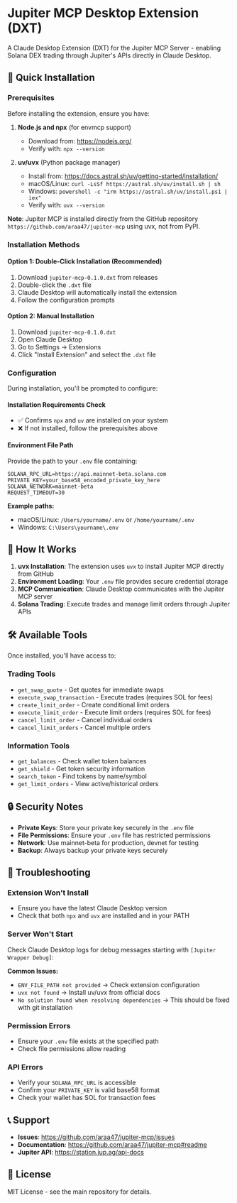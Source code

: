 # Jupiter MCP Desktop Extension (DXT)

A Claude Desktop Extension (DXT) for the Jupiter MCP Server - enabling Solana DEX trading through Jupiter's APIs directly in Claude Desktop.

## 🚀 Quick Installation

### Prerequisites
Before installing the extension, ensure you have:

1. **Node.js and npx** (for envmcp support)
   - Download from: https://nodejs.org/
   - Verify with: `npx --version`

2. **uv/uvx** (Python package manager)
   - Install from: https://docs.astral.sh/uv/getting-started/installation/
   - macOS/Linux: `curl -LsSf https://astral.sh/uv/install.sh | sh`
   - Windows: `powershell -c "irm https://astral.sh/uv/install.ps1 | iex"`
   - Verify with: `uvx --version`

**Note**: Jupiter MCP is installed directly from the GitHub repository `https://github.com/araa47/jupiter-mcp` using uvx, not from PyPI.

### Installation Methods

#### Option 1: Double-Click Installation (Recommended)
1. Download `jupiter-mcp-0.1.0.dxt` from releases
2. Double-click the `.dxt` file
3. Claude Desktop will automatically install the extension
4. Follow the configuration prompts

#### Option 2: Manual Installation
1. Download `jupiter-mcp-0.1.0.dxt`
2. Open Claude Desktop
3. Go to Settings → Extensions
4. Click "Install Extension" and select the `.dxt` file

### Configuration

During installation, you'll be prompted to configure:

#### Installation Requirements Check
- ✅ Confirms `npx` and `uv` are installed on your system
- ❌ If not installed, follow the prerequisites above

#### Environment File Path
Provide the path to your `.env` file containing:

```env
SOLANA_RPC_URL=https://api.mainnet-beta.solana.com
PRIVATE_KEY=your_base58_encoded_private_key_here
SOLANA_NETWORK=mainnet-beta
REQUEST_TIMEOUT=30
```

**Example paths:**
- macOS/Linux: `/Users/yourname/.env` or `/home/yourname/.env`
- Windows: `C:\Users\yourname\.env`

## 🔧 How It Works

1. **uvx Installation**: The extension uses `uvx` to install Jupiter MCP directly from GitHub
2. **Environment Loading**: Your `.env` file provides secure credential storage
3. **MCP Communication**: Claude Desktop communicates with the Jupiter MCP server
4. **Solana Trading**: Execute trades and manage limit orders through Jupiter APIs

## 🛠 Available Tools

Once installed, you'll have access to:

### Trading Tools
- `get_swap_quote` - Get quotes for immediate swaps
- `execute_swap_transaction` - Execute trades (requires SOL for fees)
- `create_limit_order` - Create conditional limit orders
- `execute_limit_order` - Execute limit orders (requires SOL for fees)
- `cancel_limit_order` - Cancel individual orders
- `cancel_limit_orders` - Cancel multiple orders

### Information Tools
- `get_balances` - Check wallet token balances
- `get_shield` - Get token security information
- `search_token` - Find tokens by name/symbol
- `get_limit_orders` - View active/historical orders

## 🔒 Security Notes

- **Private Keys**: Store your private key securely in the `.env` file
- **File Permissions**: Ensure your `.env` file has restricted permissions
- **Network**: Use mainnet-beta for production, devnet for testing
- **Backup**: Always backup your private keys securely

## 🐛 Troubleshooting

### Extension Won't Install
- Ensure you have the latest Claude Desktop version
- Check that both `npx` and `uvx` are installed and in your PATH

### Server Won't Start
Check Claude Desktop logs for debug messages starting with `[Jupiter Wrapper Debug]`:

**Common Issues:**
- `ENV_FILE_PATH not provided` → Check extension configuration
- `uvx not found` → Install uv/uvx from official docs
- `No solution found when resolving dependencies` → This should be fixed with git installation

### Permission Errors
- Ensure your `.env` file exists at the specified path
- Check file permissions allow reading

### API Errors
- Verify your `SOLANA_RPC_URL` is accessible
- Confirm your `PRIVATE_KEY` is valid base58 format
- Check your wallet has SOL for transaction fees

## 📞 Support

- **Issues**: https://github.com/araa47/jupiter-mcp/issues
- **Documentation**: https://github.com/araa47/jupiter-mcp#readme
- **Jupiter API**: https://station.jup.ag/api-docs

## 📄 License

MIT License - see the main repository for details.

